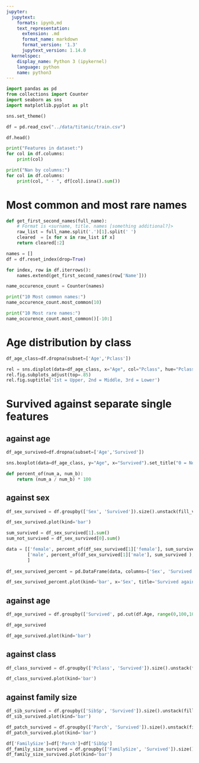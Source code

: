 ```yaml
---
jupyter:
  jupytext:
    formats: ipynb,md
    text_representation:
      extension: .md
      format_name: markdown
      format_version: '1.3'
      jupytext_version: 1.14.0
  kernelspec:
    display_name: Python 3 (ipykernel)
    language: python
    name: python3
---
```


```python
import pandas as pd
from collections import Counter
import seaborn as sns
import matplotlib.pyplot as plt
```

```python
sns.set_theme()
```

```python tags=[]
df = pd.read_csv("../data/titanic/train.csv")
```

```python
df.head()
```

```python
print("Features in dataset:")
for col in df.columns:
    print(col)
```

```python
print("Nan by columns:")
for col in df.columns:
    print(col, " - ", df[col].isna().sum())
```

<!-- #region tags=[] -->
# Most common and most rare names
<!-- #endregion -->

```python
def get_first_second_names(full_name):
    # Format is <surname, title. names [something additional?]>
    raw_list = full_name.split('.')[1].split(' ')
    cleared  = [x for x in raw_list if x]
    return cleared[:2]
```

```python
names = []
df = df.reset_index(drop=True) 

for index, row in df.iterrows():
    names.extend(get_first_second_names(row['Name']))
```

```python
name_occurence_count = Counter(names)
```

```python
print("10 Most common names:")
name_occurence_count.most_common(10)
```

```python
print("10 Most rare names:")
name_occurence_count.most_common()[-10:]
```

# Age distribution by class

```python
df_age_class=df.dropna(subset=['Age','Pclass'])
```

```python
rel = sns.displot(data=df_age_class, x="Age", col="Pclass", hue="Pclass", kde=True)
rel.fig.subplots_adjust(top=.85)
rel.fig.suptitle('1st = Upper, 2nd = Middle, 3rd = Lower')
```

# Survived against separate single features


## against age

```python
df_age_survived=df.dropna(subset=['Age','Survived'])
```

```python tags=[]
sns.boxplot(data=df_age_class, y="Age", x="Survived").set_title("0 = No, 1 = Yes")
```

```python
def percent_of(num_a, num_b):
    return (num_a / num_b) * 100
```

## against sex

```python
df_sex_survived = df.groupby(['Sex', 'Survived']).size().unstack(fill_value=0)
```

```python
df_sex_survived.plot(kind='bar')
```

```python
sum_survived = df_sex_survived[1].sum()
sum_not_survived = df_sex_survived[0].sum()

data = [['female', percent_of(df_sex_survived[1]['female'], sum_survived ), percent_of(df_sex_survived[0]['female'], sum_not_survived)],  
        ['male', percent_of(df_sex_survived[1]['male'], sum_survived ), percent_of(df_sex_survived[0]['male'], sum_not_survived)],
        ]
  
df_sex_survived_percent = pd.DataFrame(data, columns=['Sex', 'Survived', 'Not_Survived' ])
```

```python tags=[]
df_sex_survived_percent.plot(kind='bar', x='Sex', title='Survived against sex in percents')
```

## against age

```python
df_age_survived = df.groupby(['Survived', pd.cut(df.Age, range(0,100,10))]).size().unstack(fill_value=0)
```

```python tags=[]
df_age_survived
```

```python
df_age_survived.plot(kind='bar')
```

## against class

```python
df_class_survived = df.groupby(['Pclass', 'Survived']).size().unstack(fill_value=0)
```

```python
df_class_survived.plot(kind='bar')
```

## against family size

```python
df_sib_survived = df.groupby(['SibSp', 'Survived']).size().unstack(fill_value=0)
df_sib_survived.plot(kind='bar')
```

```python
df_patch_survived = df.groupby(['Parch', 'Survived']).size().unstack(fill_value=0)
df_patch_survived.plot(kind='bar')
```

```python
df['FamilySize']=df['Parch']+df['SibSp']
df_family_size_survived = df.groupby(['FamilySize', 'Survived']).size().unstack(fill_value=0)
df_family_size_survived.plot(kind='bar')
```

```python

```
